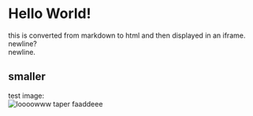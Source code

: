 # Hello World!
this is converted from markdown to html and then displayed in an iframe.
newline?  
newline.
## smaller
test image:  
![loooowww taper faaddeee](https://i.pinimg.com/736x/e8/4d/df/e84ddf088c519582531ebf0727c8207b.jpg)

